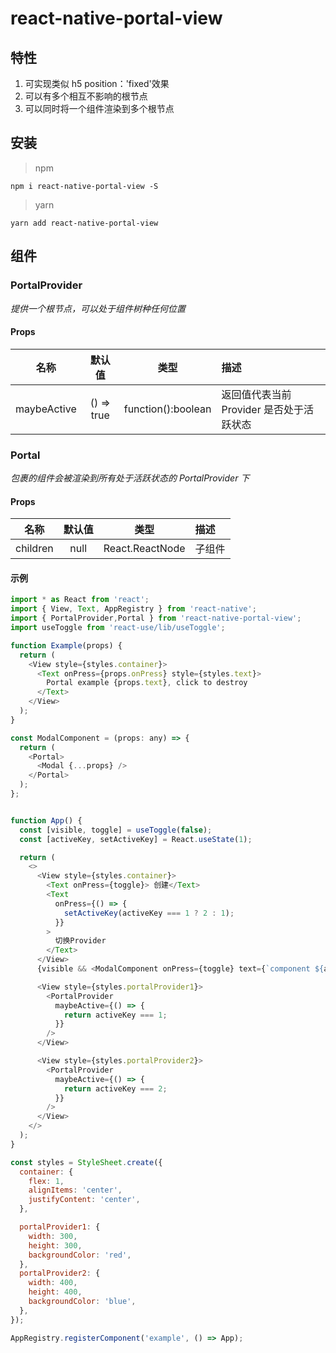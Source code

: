 # react-native-portal-view

## 特性

1. 可实现类似 h5 position：'fixed'效果
2. 可以有多个相互不影响的根节点
3. 可以同时将一个组件渲染到多个根节点

## 安装

> npm

```
npm i react-native-portal-view -S
```

> yarn

```
yarn add react-native-portal-view
```

## 组件

### PortalProvider

_提供一个根节点，可以处于组件树种任何位置_

#### Props

| 名称     | 默认值 |        类型        | 描述                 |
| -------- | :----: | :----------------: | :------------------- |
| maybeActive |   () => true    | function():boolean | 返回值代表当前 Provider 是否处于活跃状态 |


### Portal
_包裹的组件会被渲染到所有处于活跃状态的 PortalProvider 下_

#### Props

| 名称     | 默认值 |        类型        | 描述                 |
| -------- | :----: | :----------------: | :------------------- |
| children |   null    | React.ReactNode | 子组件 |


#### 示例

```javascript
import * as React from 'react';
import { View, Text, AppRegistry } from 'react-native';
import { PortalProvider,Portal } from 'react-native-portal-view';
import useToggle from 'react-use/lib/useToggle';

function Example(props) {
  return (
    <View style={styles.container}>
      <Text onPress={props.onPress} style={styles.text}>
        Portal example {props.text}, click to destroy
      </Text>
    </View>
  );
}

const ModalComponent = (props: any) => {
  return (
    <Portal>
      <Modal {...props} />
    </Portal>
  );
};


function App() {
  const [visible, toggle] = useToggle(false);
  const [activeKey, setActiveKey] = React.useState(1);

  return (
    <>
      <View style={styles.container}>
        <Text onPress={toggle}> 创建</Text>
        <Text
          onPress={() => {
            setActiveKey(activeKey === 1 ? 2 : 1);
          }}
        >
          切换Provider
        </Text>
      </View>
      {visible && <ModalComponent onPress={toggle} text={`component ${activeKey}`} />}

      <View style={styles.portalProvider1}>
        <PortalProvider
          maybeActive={() => {
            return activeKey === 1;
          }}
        />
      </View>

      <View style={styles.portalProvider2}>
        <PortalProvider
          maybeActive={() => {
            return activeKey === 2;
          }}
        />
      </View>
    </>
  );
}

const styles = StyleSheet.create({
  container: {
    flex: 1,
    alignItems: 'center',
    justifyContent: 'center',
  },

  portalProvider1: {
    width: 300,
    height: 300,
    backgroundColor: 'red',
  },
  portalProvider2: {
    width: 400,
    height: 400,
    backgroundColor: 'blue',
  },
});

AppRegistry.registerComponent('example', () => App);
```


